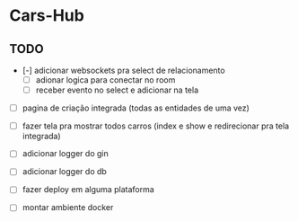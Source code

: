 # Cars-Hub

## TODO
- [-] adicionar websockets pra select de relacionamento 
  - [ ] adionar logica para conectar no room
  - [ ] receber evento no select e adicionar na tela
- [ ] pagina de criação integrada (todas as entidades de uma vez)
- [ ] fazer tela pra mostrar todos carros (index e show e redirecionar pra tela integrada)

- [ ] adicionar logger do gin
- [ ] adicionar logger do db

- [ ] fazer deploy em alguma plataforma
- [ ] montar ambiente docker